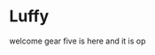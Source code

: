 # Luffy
welcome
gear five is here and it is op 
 
 
 
 
  
           
      
      
           
        
        
 
 
